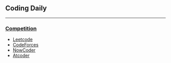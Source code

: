 ## Coding Daily

---

### [Competition](Competition/README.md)

+ [Leetcode](Competition/Leetcode/)
+ [CodeForces](Competition/CodeForces/)
+ [NowCoder]()
+ [Atcoder]()
